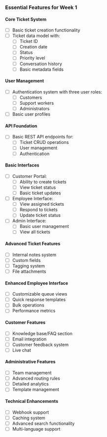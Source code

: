 ### Essential Features for Week 1

#### Core Ticket System
- [ ] Basic ticket creation functionality
- [ ] Ticket data model with:
  - [ ] Ticket ID
  - [ ] Creation date
  - [ ] Status
  - [ ] Priority level
  - [ ] Conversation history
  - [ ] Basic metadata fields

#### User Management
- [ ] Authentication system with three user roles:
  - [ ] Customers
  - [ ] Support workers
  - [ ] Administrators
- [ ] Basic user profiles

#### API Foundation
- [ ] Basic REST API endpoints for:
  - [ ] Ticket CRUD operations
  - [ ] User management
  - [ ] Authentication

#### Basic Interfaces
- [ ] Customer Portal:
  - [ ] Ability to create tickets
  - [ ] View ticket status
  - [ ] Basic ticket updates
- [ ] Employee Interface:
  - [ ] View assigned tickets
  - [ ] Respond to tickets
  - [ ] Update ticket status
- [ ] Admin Interface:
  - [ ] Basic user management
  - [ ] View all tickets

#### Advanced Ticket Features
- [ ] Internal notes system
- [ ] Custom fields
- [ ] Tagging system
- [ ] File attachments

#### Enhanced Employee Interface
- [ ] Customizable queue views
- [ ] Quick response templates
- [ ] Bulk operations
- [ ] Performance metrics

#### Customer Features
- [ ] Knowledge base/FAQ section
- [ ] Email integration
- [ ] Customer feedback system
- [ ] Live chat

#### Administrative Features
- [ ] Team management
- [ ] Advanced routing rules
- [ ] Detailed analytics
- [ ] Template management

#### Technical Enhancements
- [ ] Webhook support
- [ ] Caching system
- [ ] Advanced search functionality
- [ ] Multi-language support
